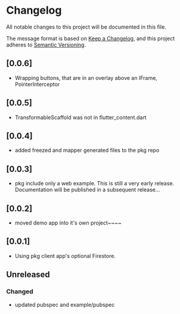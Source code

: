 # Changelog
All notable changes to this project will be documented in this file.

The message format is based on [Keep a Changelog](https://keepachangelog.com/en/1.0.0/),
and this project adheres to [Semantic Versioning](https://semver.org/spec/v2.0.0.html).

## \[0.0.6\]
- Wrapping buttons, that are in an overlay above an IFrame, PointerInterceptor

## \[0.0.5\]
- TransformableScaffold was not in flutter\_content.dart

## \[0.0.4\]
- added freezed and mapper generated files to the pkg repo

## \[0.0.3\]
- pkg include only a web example. This is still a very early release. Documentation will be published in a subsequent release...

## \[0.0.2\]
- moved demo app into it's own project\~\~\~\~

## \[0.0.1\]
- Using pkg client app's optional Firestore.

## Unreleased
### Changed
- updated pubspec and example/pubspec
